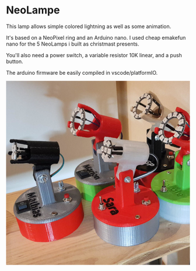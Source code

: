 # NeoLampe

This lamp allows simple colored lightning as well as some animation.

It's based on a NeoPixel ring and an Arduino nano. I used cheap emakefun nano for the 5 NeoLamps i built as christmast presents.

You'll also need a power switch, a variable resistor 10K linear, and a push button.

The arduino firmware be easily compiled in vscode/platformIO.

<img src="pictures/NeoLamps.jpeg" width="600px" />
